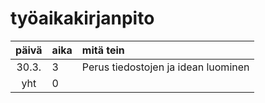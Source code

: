 # työaikakirjanpito

| päivä | aika | mitä tein  |
| :----:|:-----| :-----|
| 30.3. | 3    | Perus tiedostojen ja idean luominen |
| yht   | 0   | | 
